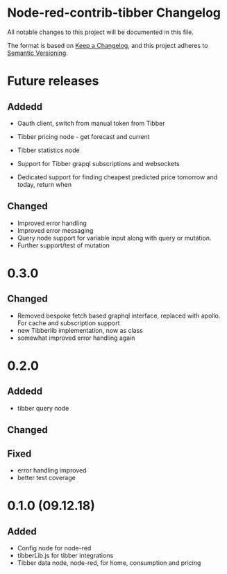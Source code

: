 # Node-red-contrib-tibber Changelog
All notable changes to this project will be documented in this file.

The format is based on [Keep a Changelog](https://keepachangelog.com/en/1.0.0/),
and this project adheres to [Semantic Versioning](https://semver.org/spec/v2.0.0.html).

# Future releases

## Addedd
* Oauth client, switch from manual token from Tibber

* Tibber pricing node - get forecast and current
* Tibber statistics node
* Support for Tibber grapql subscriptions and websockets
* Dedicated support for finding cheapest predicted price tomorrow and today, return when

## Changed
* Improved error handling
* Improved error messaging
* Query node support for variable input along with query or mutation.
* Further support/test of mutation

# 0.3.0
## Changed
- Removed bespoke fetch based graphql interface, replaced with apollo. For cache and subscription support
- new Tibberlib implementation, now as class
- somewhat improved error handling again


# 0.2.0
## Addedd
- tibber query node

## Changed

## Fixed
- error handling improved
- better test coverage

# 0.1.0 (09.12.18)

## Added
* Config node for node-red
* tibberLib.js for tibber integrations
* Tibber data node, node-red, for home, consumption and pricing



